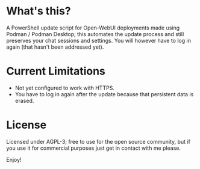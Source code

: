 # What's this?

A PowerShell update script for Open-WebUI deployments made using Podman / Podman Desktop; this automates the update process and still preserves your chat sessions and settings. You will however have to log in again (that hasn't been addressed yet).

# Current Limitations

- Not yet configured to work with HTTPS.
- You have to log in again after the update because that persistent data is erased.

# License

Licensed under AGPL-3; free to use for the open source community, but if you use it for commercial purposes just get in contact with me please.

Enjoy!
